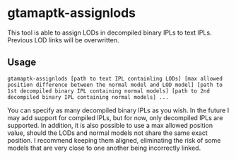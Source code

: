 # gtamaptk-assignlods
This tool is able to assign LODs in decompiled binary IPLs to text IPLs. Previous LOD links will be overwritten.

## Usage
```
gtamaptk-assignlods [path to text IPL containling LODs] [max allowed position difference between the normal model and LOD model] [path to 1st decompiled binary IPL containing normal models] [path to 2nd decompiled binary IPL containing normal models] ...
```

You can specify as many decompiled binary IPLs as you wish. In the future I may add support for compiled IPLs, but for now, only decompiled IPLs are supported. 
In addition, it is also possible to use a max allowed position value, should the LODs and normal models not share the same exact position. I recommend keeping them aligned, eliminating the risk of some models that are very close to one another being incorrectly linked.
